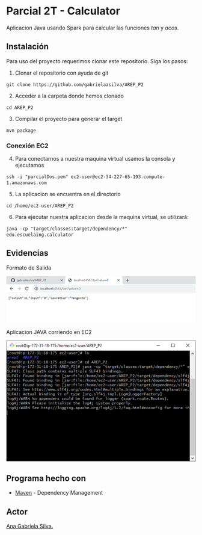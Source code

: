 # Parcial 2T - Calculator
Aplicacion Java usando Spark para calcular las funciones *tan* y *acos*.


## Instalación
Para uso del proyecto requerimos clonar este repositorio. Siga los pasos:

1. Clonar el repositorio con ayuda de git
```
git clone https://github.com/gabrielaasilva/AREP_P2
```

2. Acceder a la carpeta donde hemos clonado
```
cd AREP_P2
```

3. Compilar el proyecto para generar el target
```
mvn package
```

### Conexión EC2

4. Para conectarnos a nuestra maquina virtual usamos la consola y ejecutamos
```
ssh -i "parcialDos.pem" ec2-user@ec2-34-227-65-193.compute-1.amazonaws.com
```

5. La aplicacion se encuentra en el directorio 
```
cd /home/ec2-user/AREP_P2
```

6. Para ejecutar nuestra aplicacion desde la maquina virtual, se utilizará: 
```
java -cp "target/classes:target/dependency/*" edu.escuelaing.calculator
```

## Evidencias

Formato de Salida

![Formato de salida](https://github.com/gabrielaasilva/AREP_P2/blob/main/img/json.PNG)


Aplicacion JAVA corriendo en EC2

![ec2Running](https://github.com/gabrielaasilva/AREP_P2/blob/main/img/ec2running.PNG)


## Programa hecho con

* [Maven](https://maven.apache.org/) - Dependency Management

## Actor

 [Ana Gabriela Silva.](https://github.com/gabrielaasilva)
